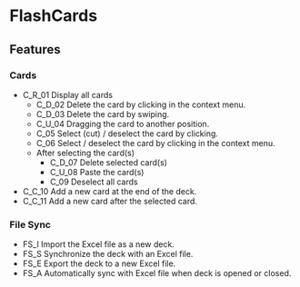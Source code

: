 # FlashCards
## Features
### Cards

- C_R_01 Display all cards
    - C_D_02 Delete the card by clicking in the context menu.
    - C_D_03 Delete the card by swiping.
    - C_U_04 Dragging the card to another position.
    - C_05 Select (cut) / deselect the card by clicking.
    - C_06 Select / deselect the card by clicking in the context menu.
    - After selecting the card(s)
        - C_D_07 Delete selected card(s)
        - C_U_08 Paste the card(s)
        - C_09 Deselect all cards
- C_C_10 Add a new card at the end of the deck.
- C_C_11 Add a new card after the selected card.

### File Sync

- FS_I Import the Excel file as a new deck.
- FS_S Synchronize the deck with an Excel file.
- FS_E Export the deck to a new Excel file.
- FS_A Automatically sync with Excel file when deck is opened or closed.